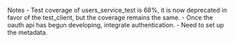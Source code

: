 Notes
    - Test coverage of users_service_test is 68%, it is now deprecated in favor of the test_client, but the coverage remains the same.
    - Once the oauth api has begun developing, integrate authentication.
    - Need to set up the metadata.
